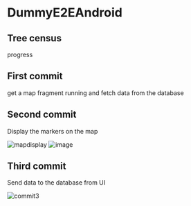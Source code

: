 # DummyE2EAndroid

## Tree census 

progress
## First commit
get a map fragment running and fetch data from the database

## Second commit
Display the markers on the map

![mapdisplay](https://user-images.githubusercontent.com/105148183/198879704-0e84a97a-d562-4c03-ab8d-0c5b32de4ee7.png)
![image](https://user-images.githubusercontent.com/105148183/198879893-96da2387-312d-4995-9499-7abbd4691806.png)

## Third commit

Send data to the database from UI

![commit3](https://user-images.githubusercontent.com/105148183/199203147-a373f7a1-529a-44ed-ad75-8501ac47e133.png)
